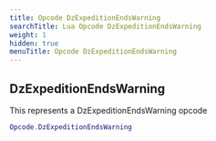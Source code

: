 ```yaml
---
title: Opcode DzExpeditionEndsWarning
searchTitle: Lua Opcode DzExpeditionEndsWarning
weight: 1
hidden: true
menuTitle: Opcode DzExpeditionEndsWarning
---
```

## DzExpeditionEndsWarning

This represents a DzExpeditionEndsWarning opcode
```lua
Opcode.DzExpeditionEndsWarning
```